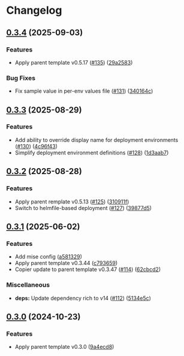 # Changelog

## [0.3.4](https://github.com/natescherer/postmodern-helm-deploy-copiertemplate/compare/v0.3.3...v0.3.4) (2025-09-03)


### Features

* Apply parent template v0.5.17 ([#135](https://github.com/natescherer/postmodern-helm-deploy-copiertemplate/issues/135)) ([29a2583](https://github.com/natescherer/postmodern-helm-deploy-copiertemplate/commit/29a2583eeed14386766d3dfc073941bf4a2e5028))


### Bug Fixes

* Fix sample value in per-env values file ([#131](https://github.com/natescherer/postmodern-helm-deploy-copiertemplate/issues/131)) ([340164c](https://github.com/natescherer/postmodern-helm-deploy-copiertemplate/commit/340164cff3abe7c58f49faa000d3e52e910acab3))

## [0.3.3](https://github.com/natescherer/postmodern-helm-deploy-copiertemplate/compare/v0.3.2...v0.3.3) (2025-08-29)


### Features

* Add ability to override display name for deployment environments ([#130](https://github.com/natescherer/postmodern-helm-deploy-copiertemplate/issues/130)) ([4c96f43](https://github.com/natescherer/postmodern-helm-deploy-copiertemplate/commit/4c96f436a344f8b9bee20bb2c7f024be99536c0b))
* Simplify deployment environment definitions ([#128](https://github.com/natescherer/postmodern-helm-deploy-copiertemplate/issues/128)) ([1d3aab7](https://github.com/natescherer/postmodern-helm-deploy-copiertemplate/commit/1d3aab7808fd0ad33053f5b6e612ba16e98695a6))

## [0.3.2](https://github.com/natescherer/postmodern-helm-deploy-copiertemplate/compare/v0.3.1...v0.3.2) (2025-08-28)


### Features

* Apply parent remplate v0.5.13 ([#125](https://github.com/natescherer/postmodern-helm-deploy-copiertemplate/issues/125)) ([310911f](https://github.com/natescherer/postmodern-helm-deploy-copiertemplate/commit/310911fced971c93e82933fc1a8e3fb29343c575))
* Switch to helmfile-based deployment ([#127](https://github.com/natescherer/postmodern-helm-deploy-copiertemplate/issues/127)) ([39877d5](https://github.com/natescherer/postmodern-helm-deploy-copiertemplate/commit/39877d518c22df9efece456fee7db0b10adc8ce3))

## [0.3.1](https://github.com/natescherer/postmodern-helm-deploy-copiertemplate/compare/v0.3.0...v0.3.1) (2025-06-02)


### Features

* Add mise config ([a581329](https://github.com/natescherer/postmodern-helm-deploy-copiertemplate/commit/a5813292775c44776b04af10ece3153fcdaa747c))
* Apply parent template v0.3.44 ([c793659](https://github.com/natescherer/postmodern-helm-deploy-copiertemplate/commit/c793659ff2ddeb219be959fd56c293a3e079c34b))
* Copier update to parent template v0.3.47 ([#114](https://github.com/natescherer/postmodern-helm-deploy-copiertemplate/issues/114)) ([62cbcd2](https://github.com/natescherer/postmodern-helm-deploy-copiertemplate/commit/62cbcd24e06961b01679a9c093c2f7490dc26f25))


### Miscellaneous

* **deps:** Update dependency rich to v14 ([#112](https://github.com/natescherer/postmodern-helm-deploy-copiertemplate/issues/112)) ([5134e5c](https://github.com/natescherer/postmodern-helm-deploy-copiertemplate/commit/5134e5c31ea213568a3ec7fbdcfbe84187e7dfb6))

## [0.3.0](https://github.com/natescherer/postmodern-helm-deploy-copiertemplate/compare/v0.2.13...v0.3.0) (2024-10-23)


### Features

* Apply parent template v0.3.0 ([9a4ecd8](https://github.com/natescherer/postmodern-helm-deploy-copiertemplate/commit/9a4ecd8a3cfd742f5b11c7f769c10aed1d4c8d54))
